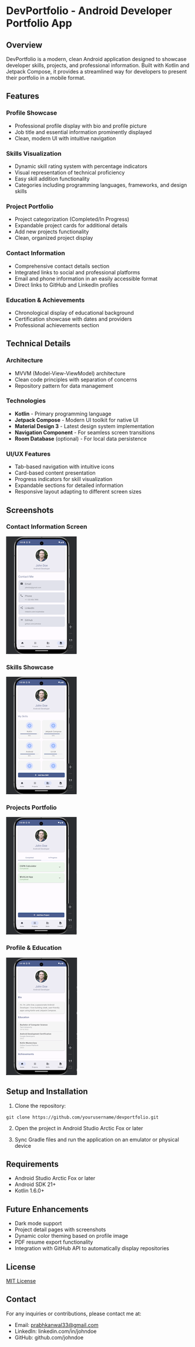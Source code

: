# DevPortfolio - Android Developer Portfolio App

## Overview
DevPortfolio is a modern, clean Android application designed to showcase developer skills, projects, and professional information. Built with Kotlin and Jetpack Compose, it provides a streamlined way for developers to present their portfolio in a mobile format.

## Features

### Profile Showcase
- Professional profile display with bio and profile picture
- Job title and essential information prominently displayed
- Clean, modern UI with intuitive navigation

### Skills Visualization
- Dynamic skill rating system with percentage indicators
- Visual representation of technical proficiency
- Easy skill addition functionality
- Categories including programming languages, frameworks, and design skills

### Project Portfolio
- Project categorization (Completed/In Progress)
- Expandable project cards for additional details
- Add new projects functionality
- Clean, organized project display

### Contact Information
- Comprehensive contact details section
- Integrated links to social and professional platforms
- Email and phone information in an easily accessible format
- Direct links to GitHub and LinkedIn profiles

### Education & Achievements
- Chronological display of educational background
- Certification showcase with dates and providers
- Professional achievements section

## Technical Details

### Architecture
- MVVM (Model-View-ViewModel) architecture
- Clean code principles with separation of concerns
- Repository pattern for data management

### Technologies
- **Kotlin** - Primary programming language
- **Jetpack Compose** - Modern UI toolkit for native UI
- **Material Design 3** - Latest design system implementation
- **Navigation Component** - For seamless screen transitions
- **Room Database** (optional) - For local data persistence

### UI/UX Features
- Tab-based navigation with intuitive icons
- Card-based content presentation
- Progress indicators for skill visualization
- Expandable sections for detailed information
- Responsive layout adapting to different screen sizes

## Screenshots

### Contact Information Screen
![Contact Screen](screenshots/contact_screen.jpg)

### Skills Showcase
![Skills Screen](screenshots/skills_screen.jpg)

### Projects Portfolio
![Projects Screen](screenshots/projects_screen.jpg)

### Profile & Education
![Profile Screen](screenshots/profile_screen.jpg)

## Setup and Installation

1. Clone the repository:
```
git clone https://github.com/yourusername/devportfolio.git
```

2. Open the project in Android Studio Arctic Fox or later

3. Sync Gradle files and run the application on an emulator or physical device

## Requirements
- Android Studio Arctic Fox or later
- Android SDK 21+
- Kotlin 1.6.0+

## Future Enhancements
- Dark mode support
- Project detail pages with screenshots
- Dynamic color theming based on profile image
- PDF resume export functionality
- Integration with GitHub API to automatically display repositories

## License
[MIT License](LICENSE)

## Contact
For any inquiries or contributions, please contact me at:
- Email: prabhkanwal33@gmail.com
- LinkedIn: linkedin.com/in/johndoe
- GitHub: github.com/johndoe
